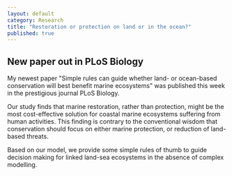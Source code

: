 ```yaml
---
layout: default
category: Research
title: "Restoration or protection on land or in the ocean?"
published: true  
---
```


## New paper out in PLoS Biology

My newest paper "Simple rules can guide whether land- or ocean-based conservation will best benefit marine ecosystems" 
was published this week in the prestigious journal PLoS Biology. 

Our study finds that marine restoration, rather than protection, might be the most cost-effective solution for coastal marine 
ecosystems suffering from human activities. This finding is contrary to the conventional wisdom that conservation should focus 
on either marine protection, or reduction of land-based threats.

Based on our model, we provide some simple rules of thumb to guide decision making for linked land-sea ecosystems in the 
absence of complex modelling.
